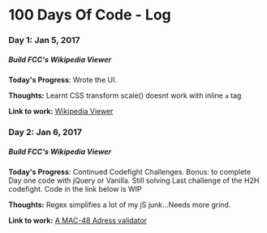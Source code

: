 # 100 Days Of Code - Log

### Day 1: Jan 5, 2017
##### Build FCC's Wikipedia Viewer

**Today's Progress**: Wrote the UI.

**Thoughts:** Learnt CSS transform scale() doesnt work with inline `a` tag

**Link to work:** [Wikipedia Viewer](http://codepen.io/negus/pen/repmBw)

### Day 2: Jan 6, 2017
##### Build FCC's Wikipedia Viewer

**Today's Progress**: Continued Codefight Challenges. Bonus: to complete Day one code with jQuery or Vanilla. Still solving Last challenge of the H2H codefight. Code in the link below is WIP

**Thoughts:** Regex simplifies a lot of my jS junk...Needs more grind.

**Link to work:** [A MAC-48 Adress validator](https://gist.github.com/nfatah/1df368850ef88d382e3a78fe33187467)
